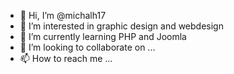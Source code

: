 - 👋 Hi, I’m @michalh17
- 👀 I’m interested in graphic design and webdesign
- 🌱 I’m currently learning PHP and Joomla
- 💞️ I’m looking to collaborate on ...
- 📫 How to reach me ...

<!---
michalh17/michalh17 is a ✨ special ✨ repository because its `README.md` (this file) appears on your GitHub profile.
You can click the Preview link to take a look at your changes.
--->
